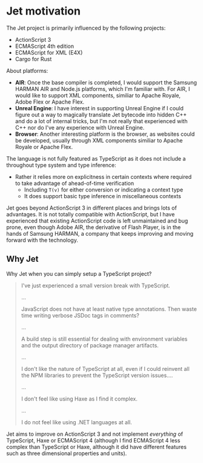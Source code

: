 # Jet motivation

The Jet project is primarily influenced by the following projects:

* ActionScript 3
* ECMAScript 4th edition
* ECMAScript for XML (E4X)
* Cargo for Rust

About platforms:

* **AIR**: Once the base compiler is completed, I would support the Samsung HARMAN AIR and Node.js platforms, which I'm familiar with. For AIR, I would like to support XML components, similiar to Apache Royale, Adobe Flex or Apache Flex.
* **Unreal Engine**: I have interest in supporting Unreal Engine if I could figure out a way to magically translate Jet bytecode into hidden C++ and do a lot of internal tricks, but I'm not really that experienced with C++ nor do I've any experience with Unreal Engine.
* **Browser**: Another interesting platform is the browser, as websites could be developed, usually through XML components similiar to Apache Royale or Apache Flex.

The language is not fully featured as TypeScript as it does not include a throughout type system and type inference:

* Rather it relies more on explicitness in certain contexts where required to take advantage of ahead-of-time verification
  * Including `T(v)` for either conversion or indicating a context type
  * It does support basic type inference in miscellaneous contexts

Jet goes beyond ActionScript 3 in different places and brings lots of advantages. It is not totally compatible with ActionScript, but I have experienced that existing ActionScript code is left unmaintained and bug prone, even though Adobe AIR, the derivative of Flash Player, is in the hands of Samsung HARMAN, a company that keeps improving and moving forward with the technology.

## Why Jet

Why Jet when you can simply setup a TypeScript project?

<blockquote>

I've just experienced a small version break with TypeScript.

...

JavaScript does not have at least native type annotations. Then waste time writing verbose JSDoc tags in comments?

...

A build step is still essential for dealing with environment variables and the output directory of package manager artifacts.

...

I don't like the nature of TypeScript at all, even if I could reinvent all the NPM libraries to prevent the TypeScript version issues....

...

I don't feel like using Haxe as I find it complex.

...

I do not feel like using .NET languages at all.

</blockquote>

Jet aims to improve on ActionScript 3 and not implement *everything* of TypeScript, Haxe or ECMAScript 4 (although I find ECMAScript 4 less complex than TypeScript or Haxe, although it did have different features such as three dimensional properties and units).